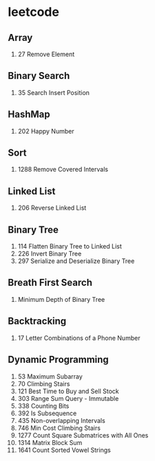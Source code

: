 # leetcode

## Array
1. 27 Remove Element

## Binary Search
1. 35 Search Insert Position

## HashMap
1. 202 Happy Number

## Sort
1. 1288 Remove Covered Intervals

## Linked List
1. 206 Reverse Linked List

## Binary Tree
1. 114 Flatten Binary Tree to Linked List
1. 226 Invert Binary Tree
1. 297 Serialize and Deserialize Binary Tree

## Breath First Search
1. Minimum Depth of Binary Tree

## Backtracking
1. 17 Letter Combinations of a Phone Number

##  Dynamic Programming
1. 53 Maximum Subarray
1. 70 Climbing Stairs
1. 121 Best Time to Buy and Sell Stock
1. 303 Range Sum Query - Immutable
1. 338 Counting Bits
1. 392 Is Subsequence
1. 435 Non-overlapping Intervals
1. 746 Min Cost Climbing Stairs
1. 1277 Count Square Submatrices with All Ones
1. 1314 Matrix Block Sum
1. 1641 Count Sorted Vowel Strings
